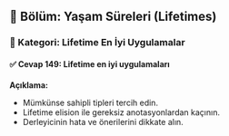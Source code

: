 ## 📘 Bölüm: Yaşam Süreleri (Lifetimes)  
### 🔹 Kategori: Lifetime En İyi Uygulamalar  
#### ✅ Cevap 149: Lifetime en iyi uygulamaları

**Açıklama:**
- Mümkünse sahipli tipleri tercih edin.
- Lifetime elision ile gereksiz anotasyonlardan kaçının.
- Derleyicinin hata ve önerilerini dikkate alın.
